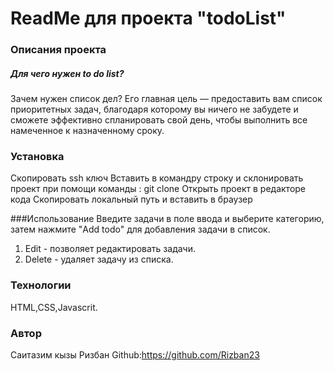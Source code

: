 # ReadMe для проекта "todoList"

### Описания проекта

##### Для чего нужен to do list?
Зачем нужен список дел? Его главная цель — предоставить вам список приоритетных задач, благодаря которому вы ничего не забудете и сможете эффективно спланировать свой день, чтобы выполнить все намеченное к назначенному сроку.

### Установка

 Скопировать ssh ключ Вставить в командру строку и склонировать проект при помощи команды : git clone Открыть проект в редакторе кода Скопировать локальный путь и вставить в браузер

 ###Использование
 Введите задачи в поле ввода и выберите категорию, затем нажмите "Add todo" для добавления задачи в список.
 1) Edit - позволяет редактировать задачи.
 2) Delete - удаляет задачу из списка.

 ### Технологии
  HTML,CSS,Javascrit.

  ### Автор
  Саитазим кызы Ризбан Github:https://github.com/Rizban23